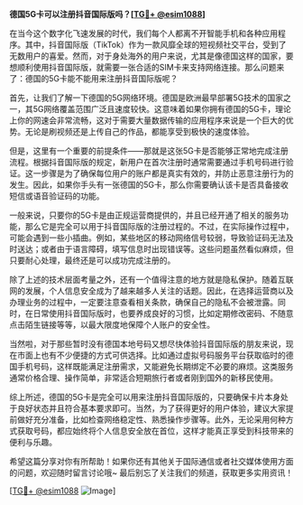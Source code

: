 **德国5G卡可以注册抖音国际版吗？[[TG💪+ @esim1088](https://t.me/s/esim1088)]**

在当今这个数字化飞速发展的时代，我们每个人都离不开智能手机和各种应用程序。其中，抖音国际版（TikTok）作为一款风靡全球的短视频社交平台，受到了无数用户的喜爱。然而，对于身处海外的用户来说，尤其是像德国这样的国家，要想顺利使用抖音国际版，就需要一张合适的SIM卡来支持网络连接。那么问题来了：德国的5G卡能不能用来注册抖音国际版呢？

首先，让我们了解一下德国的5G网络环境。德国是欧洲最早部署5G技术的国家之一，其5G网络覆盖范围广泛且速度较快。这意味着如果你拥有德国的5G卡，理论上你的网速会非常流畅，这对于需要大量数据传输的应用程序来说是一个巨大的优势。无论是刷视频还是上传自己的作品，都能享受到极快的速度体验。

但是，这里有一个重要的前提条件——那就是这张5G卡是否能够正常地完成注册流程。根据抖音国际版的规定，新用户在首次注册时通常需要通过手机号码进行验证。这一步骤是为了确保每位用户的账户都是真实有效的，并防止恶意注册行为的发生。因此，如果你手头有一张德国的5G卡，那么你需要确认该卡是否具备接收短信或语音验证码的功能。

一般来说，只要你的5G卡是由正规运营商提供的，并且已经开通了相关的服务功能，那么它是完全可以用于抖音国际版的注册过程的。不过，在实际操作过程中，可能会遇到一些小插曲。例如，某些地区的移动网络信号较弱，导致验证码无法及时送达；或者由于语言障碍，填写信息时出现错误等。这些问题虽然看似麻烦，但只要耐心处理，最终还是可以成功完成注册的。

除了上述的技术层面考量之外，还有一个值得注意的地方就是隐私保护。随着互联网的发展，个人信息安全成为了越来越多人关注的话题。因此，在选择运营商以及办理业务的过程中，一定要注意查看相关条款，确保自己的隐私不会被泄露。同时，在日常使用抖音国际版时，也要养成良好的习惯，比如定期修改密码、不随意点击陌生链接等等，以最大限度地保障个人账户的安全性。

当然啦，对于那些暂时没有德国本地号码又想尽快体验抖音国际版的朋友来说，现在市面上也有不少便捷的方式可供选择。比如通过虚拟号码服务平台获取临时的德国手机号码，这样既能满足注册需求，又能避免长期绑定不必要的麻烦。这类服务通常价格合理、操作简单，非常适合短期旅行者或者刚到国外的新移民使用。

综上所述，德国的5G卡是完全可以用来注册抖音国际版的，只要确保卡片本身处于良好状态并且符合基本要求即可。当然，为了获得更好的用户体验，建议大家提前做好充分准备，比如检查网络稳定性、熟悉操作步骤等。此外，无论采用何种方式获取号码，都应始终将个人信息安全放在首位，这样才能真正享受到科技带来的便利与乐趣。

希望这篇分享对你有所帮助！如果你还有其他关于国际通信或者社交媒体使用方面的问题，欢迎随时留言讨论哦~ 最后别忘了关注我们的频道，获取更多实用资讯！

[[TG💪+ @esim1088](https://t.me/s/esim1088) ![Image](https://i.postimg.cc/4NQfJmqS/Snipaste-2025-05-13-00-14-12.png)]